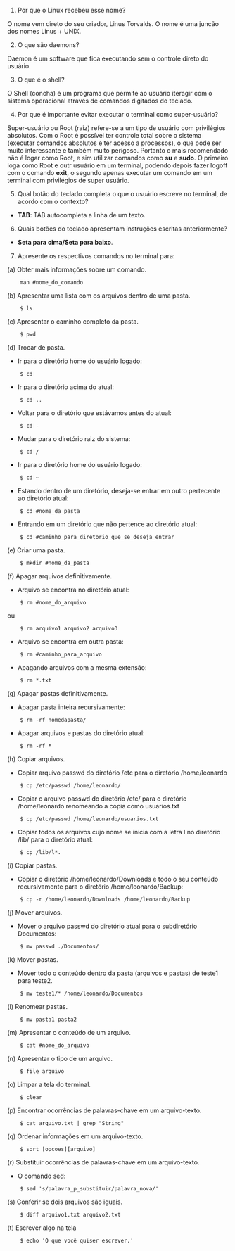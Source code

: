 1. Por que o Linux recebeu esse nome?


O nome vem direto do seu criador, Linus Torvalds. O nome é uma junção dos nomes Linus + UNIX.


2. O que são daemons?


Daemon é um software que fica executando sem o controle direto do usuário.


3. O que é o shell?


O Shell (concha) é um programa que permite ao usuário iteragir com o sistema operacional através de comandos digitados do teclado.


4. Por que é importante evitar executar o terminal como super-usuário?


Super-usuário ou Root (raiz) refere-se a um tipo de usuário com privilégios absolutos. Com o Root é possível ter controle total sobre o sistema (executar comandos absolutos e ter acesso a processos), o que pode ser muito interessante e também muito perigoso. Portanto o mais recomendado não é logar como Root, e sim utilizar comandos como **su** e **sudo**. O primeiro loga como Root e outr usuário em um terminal, podendo depois fazer logoff com o comando **exit**, o segundo apenas executar um comando em um terminal com privilégios de super usuário.   


5. Qual botão do teclado completa o que o usuário escreve no terminal, de acordo com o contexto?

- **TAB**: TAB autocompleta a linha de um texto. 

6. Quais botões do teclado apresentam instruções escritas anteriormente?

- **Seta para cima/Seta para baixo**.

7. Apresente os respectivos comandos no terminal para:

 (a) Obter mais informações sobre um comando.
```
	man #nome_do_comando
```
 (b) Apresentar uma lista com os arquivos dentro de uma pasta.

``` 
	$ ls
```

 (c) Apresentar o caminho completo da pasta.

```
	$ pwd
```

 (d) Trocar de pasta.

- Ir para o diretório home do usuário logado:

```
	$ cd
```
- Ir para o diretório acima do atual: 

```
	$ cd ..
```
- Voltar para o diretório que estávamos antes do atual:

```
	$ cd -
```

- Mudar para o diretório raiz do sistema:

```
	$ cd /
```
- Ir para o diretório home do usuário logado:

```
	$ cd ~
```
- Estando dentro de um diretório, deseja-se entrar em outro pertecente ao diretório atual:

```
	$ cd #nome_da_pasta
```
- Entrando em um diretório que não pertence ao diretório atual:

```
	$ cd #caminho_para_diretorio_que_se_deseja_entrar
```

 (e) Criar uma pasta.

``` 
	$ mkdir #nome_da_pasta
```

 (f) Apagar arquivos definitivamente.

- Arquivo se encontra no diretório atual:

```
	$ rm #nome_do_arquivo
```

ou 

```
	$ rm arquivo1 arquivo2 arquivo3
```

- Arquivo se encontra em outra pasta:

```
	$ rm #caminho_para_arquivo
```
- Apagando arquivos com a mesma extensão:

```
	$ rm *.txt
```

 (g) Apagar pastas definitivamente.

- Apagar pasta inteira recursivamente: 

```
	$ rm -rf nomedapasta/
```

- Apagar arquivos e pastas do diretório atual:

```
	$ rm -rf *
```

 (h) Copiar arquivos.

- Copiar arquivo passwd do diretório /etc para o diretório /home/leonardo

```
	$ cp /etc/passwd /home/leonardo/
```
- Copiar o arquivo passwd do diretório /etc/ para o diretório /home/leonardo renomeando a cópia como usuarios.txt

```
	$ cp /etc/passwd /home/leonardo/usuarios.txt
```

- Copiar todos os arquivos cujo nome se inicia com a letra l no diretório /lib/ para o diretório atual:

```
	$ cp /lib/l*.
```

 (i) Copiar pastas.

- Copiar o diretório /home/leonardo/Downloads e todo o seu conteúdo recursivamente para o diretório /home/leonardo/Backup:

```
	$ cp -r /home/leonardo/Downloads /home/leonardo/Backup
```


 (j) Mover arquivos.

- Mover o arquivo passwd do diretório atual para o subdiretório Documentos:

```
	$ mv passwd ./Documentos/
```

 (k) Mover pastas.

- Mover todo o conteúdo dentro da pasta (arquivos e pastas) de teste1 para teste2. 

```
	$ mv teste1/* /home/leonardo/Documentos
```

 (l) Renomear pastas.

```
	$ mv pasta1 pasta2
```

 (m) Apresentar o conteúdo de um arquivo.

```
	$ cat #nome_do_arquivo
```
 (n) Apresentar o tipo de um arquivo.

```
	$ file arquivo
```

 (o) Limpar a tela do terminal.

```
	$ clear
```
 (p) Encontrar ocorrências de palavras-chave em um arquivo-texto.

```
	$ cat arquivo.txt | grep "String"
```
 (q) Ordenar informações em um arquivo-texto.

```
	$ sort [opcoes][arquivo] 
```


 (r) Substituir ocorrências de palavras-chave em um arquivo-texto.

- O comando sed:

```
	$ sed 's/palavra_p_substituir/palavra_nova/'
```
 (s) Conferir se dois arquivos são iguais.

```
	$ diff arquivo1.txt arquivo2.txt
```

 (t) Escrever algo na tela

```
	$ echo 'O que você quiser escrever.'
```
